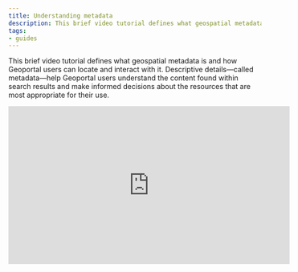 ```yaml
---
title: Understanding metadata
description: This brief video tutorial defines what geospatial metadata is and how Geoportal users can locate and interact with it.
tags:
- guides
---
```


This brief video tutorial defines what geospatial metadata is and how Geoportal users can locate and interact with it. 
Descriptive details—called metadata—help Geoportal users understand the content found within search results and make informed decisions about the resources that are most appropriate for their use.


<iframe width="560" height="315" src="https://www.youtube.com/embed/z7ELYT0pJuE" title="YouTube video player" frameborder="0" allow="accelerometer; autoplay; clipboard-write; encrypted-media; gyroscope; picture-in-picture; web-share" allowfullscreen></iframe>